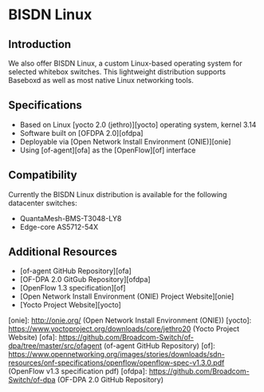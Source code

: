 # BISDN Linux
## Introduction
We also offer BISDN Linux, a custom Linux-based operating
system for selected whitebox switches. This lightweight
distribution supports Baseboxd as well as most native
Linux networking tools.

## Specifications
* Based on Linux [yocto 2.0 (jethro)][yocto] operating system, kernel 3.14
* Software built on [OFDPA 2.0][ofdpa]
* Deployable via [Open Network Install Environment (ONIE)][onie]
* Using [of-agent][ofa] as the [OpenFlow][of] interface

## Compatibility
Currently the BISDN Linux distribution is available for the following datacenter switches:
* QuantaMesh-BMS-T3048-LY8
* Edge-core AS5712-54X

## Additional Resources
* [of-agent GitHub Repository][ofa]
* [OF-DPA 2.0 GitGub Repository][ofdpa]
* [OpenFlow 1.3 specification][of]
* [Open Network Install Environment (ONIE) Project Website][onie]
* [Yocto Project Website][yocto]

[onie]: http://onie.org/ (Open Network Install Environment (ONIE))
[yocto]: https://www.yoctoproject.org/downloads/core/jethro20 (Yocto Project Website)
[ofa]: https://github.com/Broadcom-Switch/of-dpa/tree/master/src/ofagent (of-agent GitHub Repository)
[of]: https://www.opennetworking.org/images/stories/downloads/sdn-resources/onf-specifications/openflow/openflow-spec-v1.3.0.pdf (OpenFlow v1.3 specification pdf)
[ofdpa]: https://github.com/Broadcom-Switch/of-dpa (OF-DPA 2.0 GitHub Repository)
